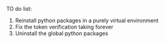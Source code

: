 
TO do list:
1. Reinstall python packages in a purely virtual environment
2. Fix the token verification taking forever
3. Uninstall the global python packages
